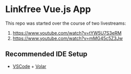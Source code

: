 # Linkfree Vue.js App

This repo was started over the course of two livestreams:

1. https://www.youtube.com/watch?v=tYW5U7S3eRM
2. https://www.youtube.com/watch?v=mMG45c5Z3Jw

## Recommended IDE Setup

- [VSCode](https://code.visualstudio.com/) + [Volar](https://marketplace.visualstudio.com/items?itemName=johnsoncodehk.volar)
